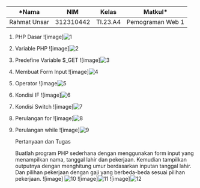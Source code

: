 
|*Nama|NIM|Kelas|Matkul*|
|----|---|-----|------|
|Rahmat Unsar|312310442|TI.23.A4|Pemograman Web 1|

1. PHP Dasar
  ![image]![1](https://github.com/user-attachments/assets/0aef2717-0c53-4fa4-89cd-6d004d82b9fd)

2. Variable PHP
  ![image]![2](https://github.com/user-attachments/assets/27b6c307-4407-46ae-85a0-a29a68a826c8)

3. Predefine Variable $_GET
   ![image]![3](https://github.com/user-attachments/assets/a4155dae-17b1-4fd4-8a2d-0859894e725c)

4. Membuat Form Input
   ![image]![4](https://github.com/user-attachments/assets/c384bb81-64bb-41ba-9499-097801c38573)

5. Operator
  ![image![5](https://github.com/user-attachments/assets/f2464377-b69d-47d1-95a7-6ec5e19846f3)

6. Kondisi IF
   ![image]![6](https://github.com/user-attachments/assets/2ef2ffe5-1ae1-4a09-9d1e-d98af12e8abf)

7. Kondisi Switch
   ![image]![7](https://github.com/user-attachments/assets/668f9460-9021-41a4-a87c-ae7b68bc524a)

8. Perulangan for
   ![image]![8](https://github.com/user-attachments/assets/5fe42667-cc78-4aa7-8783-e159e65ecaa1)

9. Perulangan while
   ![image]![9](https://github.com/user-attachments/assets/fc7e89ac-aea4-475e-a2e5-ccb623063f24)

    
    Pertanyaan dan Tugas
    
    Buatlah program PHP sederhana dengan menggunakan form input yang menampilkan
    nama, tanggal lahir dan pekerjaan. Kemudian tampilkan outputnya dengan menghitung
    umur berdasarkan inputan tanggal lahir. Dan pilihan pekerjaan dengan gaji yang
    berbeda-beda sesuai pilihan pekerjaan.
   ![image] ![10](https://github.com/user-attachments/assets/341756d1-d9c3-4677-bf5e-9ea5f3e10ef6)
   ![image]![11](https://github.com/user-attachments/assets/2c9b3dc6-94ca-4075-bc07-e98cc0c0147d)
   ![image]![12](https://github.com/user-attachments/assets/0cfc0536-57b3-46c2-8eb3-8a0d0e7cfe94)

